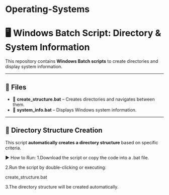 # Operating-Systems

# 🖥️ Windows Batch Script: Directory & System Information

This repository contains **Windows Batch scripts** to create directories and display system information.

---

## 📂 Files
- 📝 **create_structure.bat** – Creates directories and navigates between them.
- 📝 **system_info.bat** – Displays Windows system information.

---

## 📌 Directory Structure Creation

This script **automatically creates a directory structure** based on specific criteria.

▶️ How to Run:
1.Download the script or copy the code into a .bat file.

2.Run the script by double-clicking or executing:
  
  create_structure.bat
  
3.The directory structure will be created automatically.


